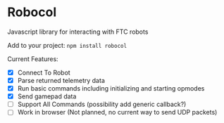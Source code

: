 # Robocol
Javascript library for interacting with FTC robots

Add to your project: `npm install robocol`

Current Features:

- [x] Connect To Robot
- [x] Parse returned telemetry data
- [x] Run basic commands including initializing and starting opmodes
- [x] Send gamepad data
- [ ] Support All Commands (possibility add generic callback?)
- [ ] Work in browser (Not planned, no current way to send UDP packets)